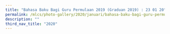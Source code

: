 ```yaml
---
title: "Bahasa Baku Bagi Guru Permulaan 2019 (Graduan 2019) : 23 01 20"
permalink: /mlcs/photo-gallery/2020/januari/bahasa-baku-bagi-guru-permulaan-2019-graduan-2019-23-01-20/
description: ""
third_nav_title: "2020"
---
```

